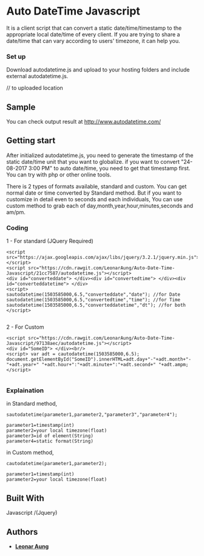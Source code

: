 # Auto DateTime Javascript 

It is a client script that can convert a static date/time/timestamp to the appropriate local date/time of every client. If you are trying to share a date/time that can vary according to users' timezone, it can help you.

### Set up

Download autodatetime.js and upload to your hosting folders and include external autodatetime.js.

<script src="js/autodatetime.js"></script> // to uploaded location

## Sample
You can check output result at http://www.autodatetime.com/

## Getting start

After initialized autodatetime.js, you need to generate the timestamp of the static date/time unit that you want to globalize.
if you want to convert "24-08-2017 3:00 PM" to auto date/time, you need to get that timestamp first. You can try with php or other online tools.

There is 2 types of formats available, standard and custom. You can get normal date or time converted by Standard method. But if you want to customize in detail even to seconds and each individuals, You can use custom method to grab each of day,month,year,hour,minutes,seconds and am/pm.

### Coding

1 - For standard (JQuery Required)

```
<script src="https://ajax.googleapis.com/ajax/libs/jquery/3.2.1/jquery.min.js"></script>
<script src="https://cdn.rawgit.com/LeonarAung/Auto-Date-Time-Javascript/21cc7587/autodatetime.js"></script>
<div id="converteddate"> </div><div id="convertedtime"> </div><div id="converteddatetime"> </div>
<script> 
sautodatetime(1503585000,6.5,"converteddate","date"); //for Date
sautodatetime(1503585000,6.5,"convertedtime","time"); //for Time
sautodatetime(1503585000,6.5,"converteddatetime","dt"); //for both
</script>
				
```

2 - For Custom

```
<script src="https://cdn.rawgit.com/LeonarAung/Auto-Date-Time-Javascript/97138aec/autodatetime.js"></script>
<div id="SomeID"> </div><br/>
<script> var adt = cautodatetime(1503585000,6.5);
document.getElementById("SomeID").innerHTML=adt.day+"-"+adt.month+"-"+adt.year+" "+adt.hour+":"+adt.minute+":"+adt.second+" "+adt.ampm; 
</script>
				
```

### Explaination

in Standard method, 
```
sautodatetime(parameter1,parameter2,"parameter3","parameter4");

parameter1=timestamp(int)
parameter2=your local timezone(float) 
parameter3=id of element(String)
parameter4=static format(String)
```

in Custom method, 
```
cautodatetime(parameter1,parameter2);

parameter1=timestamp(int)
parameter2=your local timezone(float) 
```

## Built With

Javascript /(Jquery)

## Authors

* **[Leonar Aung](https://github.com/LeonarAung)**

